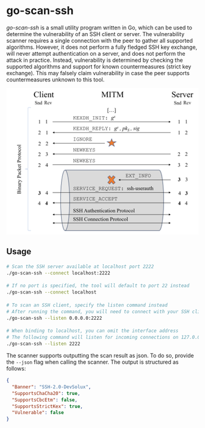 # go-scan-ssh

*go-scan-ssh* is a small utility program written in Go, which can be used to determine the vulnerability of an SSH client or server.
The vulnerability scanner requires a single connection with the peer to gather all supported algorithms.
However, it does not perform a fully fledged SSH key exchange, will never attempt authentication on a server, and does not perform the attack in practice.
Instead, vulnerability is determined by checking the supported algorithms and support for known countermeasures (strict key exchange).
This may falsely claim vulnerability in case the peer supports countermeasures unknown to this tool.

![attack.png](attack.png)

## Usage

```bash
# Scan the SSH server available at localhost port 2222
./go-scan-ssh --connect localhost:2222

# If no port is specified, the tool will default to port 22 instead
./go-scan-ssh --connect localhost

# To scan an SSH client, specify the listen command instead
# After running the command, you will need to connect with your SSH client to port 2222
./go-scan-ssh --listen 0.0.0.0:2222

# When binding to localhost, you can omit the interface address
# The following command will listen for incoming connections on 127.0.0.1:2222
./go-scan-ssh --listen 2222
```

The scanner supports outputting the scan result as json.
To do so, provide the `--json` flag when calling the scanner. The output is structured as follows:

```json
{
  "Banner": "SSH-2.0-DevSolux",
  "SupportsChaCha20": true,
  "SupportsCbcEtm": false,
  "SupportsStrictKex": true,
  "Vulnerable": false
}
```
